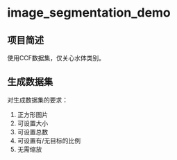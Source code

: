# image_segmentation_demo

## 项目简述
使用CCF数据集，仅关心水体类别。

## 生成数据集

对生成数据集的要求：
1. 正方形图片
2. 可设置大小
3. 可设置总数
4. 可设置有/无目标的比例
5. 无需缩放


